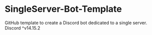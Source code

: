 # SingleServer-Bot-Template
GitHub template to create a Discord bot dedicated to a single server. Discord ^v14.15.2
